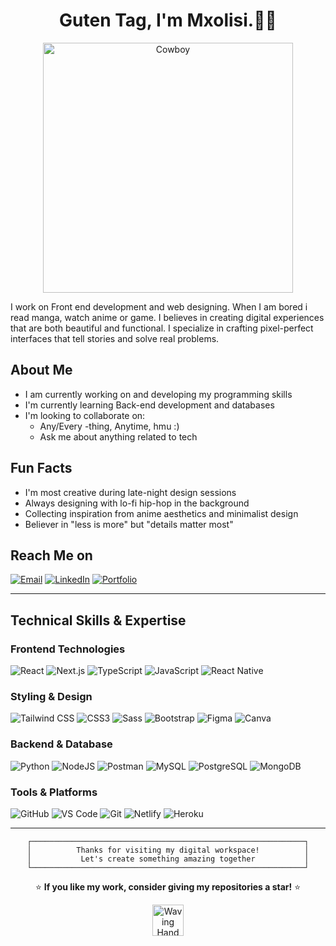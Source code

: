 <h1 align="center">Guten Tag, I'm Mxolisi.👏🏾</h1>

<p align="center">
  <img src="https://media1.giphy.com/media/v1.Y2lkPTc5MGI3NjExbXN2cjkxbHR3cDNtNWd6aXhvNXIxZGY2bjc2YWF4YTRveHBhM3Z2NyZlcD12MV9pbnRlcm5hbF9naWZfYnlfaWQmY3Q9Zw/4ilFRqgbzbx4c/giphy.gif" alt=Cowboy Bebop" width="400"/>
</p>
<!-- <h3 align="center"><i>"Sometimes I wish I was a cloud, just floating along, going wherever the breeze takes me, that's my style. I'm just not into putting effort into stuff.."</i></h3>
 -->
I work on Front end development and web designing. When I am bored i read manga, watch anime or game. I believes in creating digital experiences that are both beautiful and functional. I specialize in crafting pixel-perfect interfaces that tell stories and solve real problems.

## About Me

- I am currently working on and developing my programming skills 
- I'm currently learning Back-end development and databases
- I'm looking to collaborate on:
  - Any/Every -thing, Anytime, hmu :)
  - Ask me about anything related to tech

## Fun Facts

- I'm most creative during late-night design sessions
- Always designing with lo-fi hip-hop in the background
- Collecting inspiration from anime aesthetics and minimalist design
- Believer in "less is more" but "details matter most"

## Reach Me on

[![Email](https://img.shields.io/badge/Email-D14836?style=for-the-badge&logo=gmail&logoColor=white)](mailto:mxolisibhotile75@gmail.com)
[![LinkedIn](https://img.shields.io/badge/LinkedIn-0077B5?style=for-the-badge&logo=linkedin&logoColor=white)](https://linkedin.com/in/yourprofile)
[![Portfolio](https://img.shields.io/badge/Portfolio-BC0556?style=for-the-badge&logo=About.me&logoColor=white)](https://mxolisibhotile.vercel.app/)

---
## Technical Skills & Expertise
### Frontend Technologies
![React](https://img.shields.io/badge/React-20232A?style=for-the-badge&logo=react&logoColor=61DAFB)
![Next.js](https://img.shields.io/badge/Next.js-000000?style=for-the-badge&logo=next.js&logoColor=white)
![TypeScript](https://img.shields.io/badge/TypeScript-007ACC?style=for-the-badge&logo=typescript&logoColor=white)
![JavaScript](https://img.shields.io/badge/JavaScript-F7DF1E?style=for-the-badge&logo=javascript&logoColor=black)
![React Native](https://img.shields.io/badge/React_Native-20232A?style=for-the-badge&logo=react&logoColor=61DAFB)

### Styling & Design
![Tailwind CSS](https://img.shields.io/badge/Tailwind_CSS-38B2AC?style=for-the-badge&logo=tailwind-css&logoColor=white)
![CSS3](https://img.shields.io/badge/CSS3-1572B6?style=for-the-badge&logo=css3&logoColor=white)
![Sass](https://img.shields.io/badge/Sass-CC6699?style=for-the-badge&logo=sass&logoColor=white)
![Bootstrap](https://img.shields.io/badge/Bootstrap-563D7C?style=for-the-badge&logo=bootstrap&logoColor=white)
![Figma](https://img.shields.io/badge/Figma-F24E1E?style=for-the-badge&logo=figma&logoColor=white)
![Canva](https://img.shields.io/badge/Canva-00C4CC?style=for-the-badge&logo=canva&logoColor=white)

### Backend & Database
![Python](https://img.shields.io/badge/Python-3776AB?style=for-the-badge&logo=python&logoColor=white)
![NodeJS](https://img.shields.io/badge/Node.js-43853D?style=for-the-badge&logo=node.js&logoColor=white)
![Postman](https://img.shields.io/badge/Postman-FF6C37?style=for-the-badge&logo=postman&logoColor=white)
![MySQL](https://img.shields.io/badge/MySQL-005C84?style=for-the-badge&logo=mysql&logoColor=white)
![PostgreSQL](https://img.shields.io/badge/PostgreSQL-316192?style=for-the-badge&logo=postgresql&logoColor=white)
![MongoDB](https://img.shields.io/badge/MongoDB-4EA94B?style=for-the-badge&logo=mongodb&logoColor=white)

### Tools & Platforms
![GitHub](https://img.shields.io/badge/GitHub-100000?style=for-the-badge&logo=github&logoColor=white)
![VS Code](https://img.shields.io/badge/VS_Code-007ACC?style=for-the-badge&logo=visual-studio-code&logoColor=white)
![Git](https://img.shields.io/badge/Git-F05032?style=for-the-badge&logo=git&logoColor=white)
![Netlify](https://img.shields.io/badge/Netlify-00C7B7?style=for-the-badge&logo=netlify&logoColor=white)
![Heroku](https://img.shields.io/badge/Heroku-430098?style=for-the-badge&logo=heroku&logoColor=white)
</div>

---

<div align="center">

```
┌─────────────────────────────────────────────────────────────┐
│          Thanks for visiting my digital workspace!          │
│           Let's create something amazing together           │
└─────────────────────────────────────────────────────────────┘
```

⭐ **If you like my work, consider giving my repositories a star!** ⭐

<img src="https://raw.githubusercontent.com/Tarikul-Islam-Anik/Animated-Fluent-Emojis/master/Emojis/Hand%20gestures/Waving%20Hand.png" alt="Waving Hand" width="50" height="50" />

</div>
